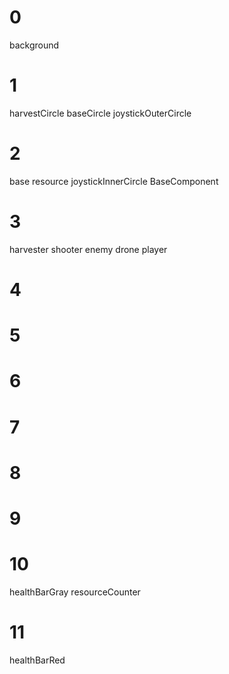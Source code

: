 # 0
background

# 1
harvestCircle
baseCircle
joystickOuterCircle

# 2
base
resource
joystickInnerCircle
BaseComponent

# 3
harvester
shooter
enemy
drone
player

# 4

# 5

# 6

# 7

# 8

# 9

# 10
healthBarGray
resourceCounter

# 11
healthBarRed

